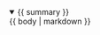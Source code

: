 <details {% if open %} open {% endif %} >
<summary>{{ summary }}</summary>
{{ body | markdown }}
</details>
